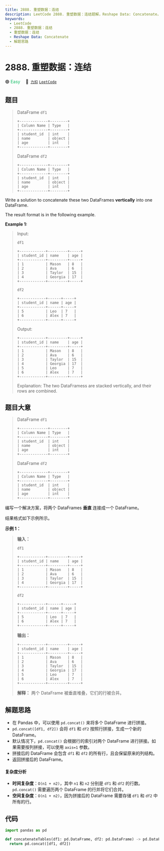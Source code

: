 ```yaml
---
title: 2888. 重塑数据：连结
description: LeetCode 2888. 重塑数据：连结题解，Reshape Data: Concatenate，包含解题思路、复杂度分析以及完整的 JavaScript 代码实现。
keywords:
  - LeetCode
  - 2888. 重塑数据：连结
  - 重塑数据：连结
  - Reshape Data: Concatenate
  - 解题思路
---
```


# 2888. 重塑数据：连结

🟢 <font color=#15bd66>Easy</font>&emsp; 🔗&ensp;[`力扣`](https://leetcode.cn/problems/reshape-data-concatenate) [`LeetCode`](https://leetcode.com/problems/reshape-data-concatenate)

## 题目

> DataFrame `df1`
>
> ```
> +-------------+--------+
> | Column Name | Type   |
> +-------------+--------+
> | student_id  | int    |
> | name        | object |
> | age         | int    |
> +-------------+--------+
> ```
>
> DataFrame `df2`
>
> ```
> +-------------+--------+
> | Column Name | Type   |
> +-------------+--------+
> | student_id  | int    |
> | name        | object |
> | age         | int    |
> +-------------+--------+
> ```

Write a solution to concatenate these two DataFrames **vertically** into one
DataFrame.

The result format is in the following example.

**Example 1:**

> Input:
>
> `df1`
>
> ```
> +------------+---------+-----+
> | student_id | name    | age |
> +------------+---------+-----+
> | 1          | Mason   | 8   |
> | 2          | Ava     | 6   |
> | 3          | Taylor  | 15  |
> | 4          | Georgia | 17  |
> +------------+---------+-----+
> ```
>
> `df2`
>
> ```
> +------------+------+-----+
> | student_id | name | age |
> +------------+------+-----+
> | 5          | Leo  | 7   |
> | 6          | Alex | 7   |
> +------------+------+-----+
> ```
>
> Output:
>
> ```
> +------------+---------+-----+
> | student_id | name    | age |
> +------------+---------+-----+
> | 1          | Mason   | 8   |
> | 2          | Ava     | 6   |
> | 3          | Taylor  | 15  |
> | 4          | Georgia | 17  |
> | 5          | Leo     | 7   |
> | 6          | Alex    | 7   |
> +------------+---------+-----+
> ```
>
> Explanation: The two DataFramess are stacked vertically, and their rows are combined.

## 题目大意

> DataFrame `df1`
>
> ```
> +-------------+--------+
> | Column Name | Type   |
> +-------------+--------+
> | student_id  | int    |
> | name        | object |
> | age         | int    |
> +-------------+--------+
> ```
>
> DataFrame `df2`
>
> ```
> +-------------+--------+
> | Column Name | Type   |
> +-------------+--------+
> | student_id  | int    |
> | name        | object |
> | age         | int    |
> +-------------+--------+
> ```

编写一个解决方案，将两个 DataFrames **垂直** 连接成一个 DataFrame。

结果格式如下示例所示。

**示例 1：**

> **输入：**
>
> `df1`
>
> ```
> +------------+---------+-----+
> | student_id | name    | age |
> +------------+---------+-----+
> | 1          | Mason   | 8   |
> | 2          | Ava     | 6   |
> | 3          | Taylor  | 15  |
> | 4          | Georgia | 17  |
> +------------+---------+-----+
> ```
>
> `df2`
>
> ```
> +------------+------+-----+
> | student_id | name | age |
> +------------+------+-----+
> | 5          | Leo  | 7   |
> | 6          | Alex | 7   |
> +------------+------+-----+
> ```
>
> **输出：**
>
> ```
> +------------+---------+-----+
> | student_id | name    | age |
> +------------+---------+-----+
> | 1          | Mason   | 8   |
> | 2          | Ava     | 6   |
> | 3          | Taylor  | 15  |
> | 4          | Georgia | 17  |
> | 5          | Leo     | 7   |
> | 6          | Alex    | 7   |
> +------------+---------+-----+
> ```
>
> **解释：** 两个 DataFrame 被垂直堆叠，它们的行被合并。

## 解题思路

- 在 Pandas 中，可以使用 `pd.concat()` 来将多个 DataFrame 进行拼接。
- `pd.concat([df1, df2])` 会将 `df1` 和 `df2` 按照行拼接，生成一个新的 DataFrame。
- 默认情况下，`pd.concat()` 会根据行的索引对两个 DataFrame 进行拼接。如果需要按列拼接，可以使用 `axis=1` 参数。
- 拼接后的 DataFrame 会包含 `df1` 和 `df2` 的所有行，且会保留原来的列结构。
- 返回拼接后的 DataFrame。

#### 复杂度分析

- **时间复杂度**：`O(n1 + n2)`，其中 `n1` 和 `n2` 分别是 `df1` 和 `df2` 的行数。`pd.concat()` 需要遍历两个 DataFrame 的行并将它们合并。
- **空间复杂度**：`O(n1 + n2)`，因为拼接后的 DataFrame 需要存储 `df1` 和 `df2` 中所有的行。

## 代码

```python
import pandas as pd

def concatenateTables(df1: pd.DataFrame, df2: pd.DataFrame) -> pd.DataFrame:
  return pd.concat([df1, df2])
```
